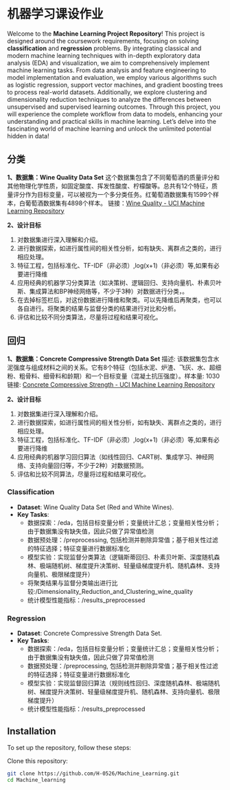 # 机器学习课设作业

Welcome to the **Machine Learning Project Repository**! This project is designed around the coursework requirements, focusing on solving **classification** and **regression** problems. By integrating classical and modern machine learning techniques with in-depth exploratory data analysis (EDA) and visualization, we aim to comprehensively implement machine learning tasks. From data analysis and feature engineering to model implementation and evaluation, we employ various algorithms such as logistic regression, support vector machines, and gradient boosting trees to process real-world datasets. Additionally, we explore clustering and dimensionality reduction techniques to analyze the differences between unsupervised and supervised learning outcomes. Through this project, you will experience the complete workflow from data to models, enhancing your understanding and practical skills in machine learning. Let’s delve into the fascinating world of machine learning and unlock the unlimited potential hidden in data!

## 分类
**1、数据集：Wine Quality Data Set**
这个数据集包含了不同葡萄酒的质量评分和其他物理化学性质，如固定酸度、挥发性酸度、柠檬酸等。总共有12个特征，质量评分作为目标变量，可以被视为一个多分类任务。红葡萄酒数据集有1599个样本，白葡萄酒数据集有4898个样本。
链接：[Wine Quality - UCI Machine Learning Repository](https://archive.ics.uci.edu/dataset/186/wine+quality)

**2、设计目标**
1)	对数据集进行深入理解和介绍。
2)	进行数据探索，如进行属性间的相关性分析，如有缺失、离群点之类的，进行相应处理。
3)	特征工程，包括标准化、TF-IDF（非必须）,log(x+1)（非必须）等,如果有必要进行降维
4)	应用经典的机器学习分类算法（如决策树、逻辑回归、支持向量机、朴素贝叶斯、集成算法和BP神经网络等，不少于3种）对数据进行分类，。
5)	在去掉标签栏后，对这份数据进行降维和聚类。可以先降维后再聚类，也可以各自进行。将聚类的结果与监督分类的结果进行对比和分析。
6)	评估和比较不同分类算法，尽量将过程和结果可视化。

## 回归
**1、数据集：Concrete Compressive Strength Data Set**
描述: 该数据集包含水泥强度与组成材料之间的关系。它有8个特征（包括水泥、炉渣、飞灰、水、超细粉、粗骨料、细骨料和龄期）和一个目标变量（混凝土抗压强度）。样本量: 1030
链接: [Concrete Compressive Strength - UCI Machine Learning Repository](https://archive.ics.uci.edu/dataset/165/concrete+compressive+strength)

**2、设计目标**
1)	对数据集进行深入理解和介绍。
2)	进行数据探索，如进行属性间的相关性分析，如有缺失、离群点之类的，进行相应处理。
3)	特征工程，包括标准化、TF-IDF（非必须）,log(x+1)（非必须）等,如果有必要进行降维
4)	应用经典的机器学习回归算法（如线性回归、CART树、集成学习、神经网络、支持向量回归等，不少于2种）对数据预测。
5)	评估和比较不同算法，尽量将过程和结果可视化。

### Classification
- **Dataset**: Wine Quality Data Set (Red and White Wines).
- **Key Tasks**:
  - 数据探索：/eda，包括目标变量分析；变量统计汇总；变量相关性分析；由于数据集没有缺失值，因此只做了异常值检测
  - 数据预处理：/preprocessing, 包括检测并剔除异常值；基于相关性过滤的特征选择；特征变量进行数据标准化
  - 模型实验：实现监督分类算法（逻辑斯蒂回归、朴素贝叶斯、深度随机森林、极端随机树、梯度提升决策树、轻量级梯度提升机、随机森林、支持向量机、极限梯度提升）
  - 将聚类结果与监督分类输出进行比较:/Dimensionality_Reduction_and_Clustering_wine_quality
  - 统计模型性能指标：/results_preprocessed

### Regression
- **Dataset**: Concrete Compressive Strength Data Set.
- **Key Tasks**:
  - 数据探索：/eda，包括目标变量分析；变量统计汇总；变量相关性分析；由于数据集没有缺失值，因此只做了异常值检测
  - 数据预处理：/preprocessing, 包括检测并剔除异常值；基于相关性过滤的特征选择；特征变量进行数据标准化
  - 模型实验：实现监督回归算法（规则线性回归、深度随机森林、极端随机树、梯度提升决策树、轻量级梯度提升机、随机森林、支持向量机、极限梯度提升）
  - 统计模型性能指标：/results_preprocessed

## Installation

To set up the repository, follow these steps:

Clone this repository:
   ```bash
   git clone https://github.com/H-0526/Machine_Learning.git
   cd Machine_learning
